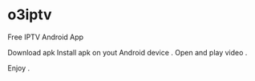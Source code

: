 # o3iptv
Free IPTV Android App 

Download apk 
Install apk on yout Android device . 
Open and play video .

Enjoy . 
